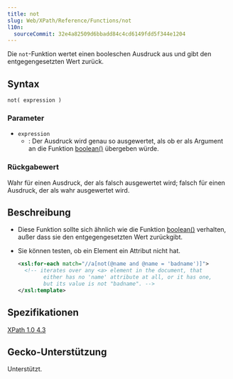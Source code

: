```yaml
---
title: not
slug: Web/XPath/Reference/Functions/not
l10n:
  sourceCommit: 32e4a82509d6bbadd84c4cd6149fdd5f344e1204
---
```


Die `not`-Funktion wertet einen booleschen Ausdruck aus und gibt den entgegengesetzten Wert zurück.

## Syntax

```plain
not( expression )
```

### Parameter

- `expression`
  - : Der Ausdruck wird genau so ausgewertet, als ob er als Argument an die Funktion [boolean()](/de/docs/Web/XPath/Reference/Functions/boolean) übergeben würde.

### Rückgabewert

Wahr für einen Ausdruck, der als falsch ausgewertet wird; falsch für einen Ausdruck, der als wahr ausgewertet wird.

## Beschreibung

- Diese Funktion sollte sich ähnlich wie die Funktion [boolean()](/de/docs/Web/XPath/Reference/Functions/boolean) verhalten, außer dass sie den entgegengesetzten Wert zurückgibt.
- Sie können testen, ob ein Element ein Attribut nicht hat.

  ```xml
  <xsl:for-each match="//a[not(@name and @name = 'badname')]">
    <!-- iterates over any <a> element in the document, that
          either has no 'name' attribute at all, or it has one,
          but its value is not "badname". -->
  </xsl:template>
  ```

## Spezifikationen

[XPath 1.0 4.3](https://www.w3.org/TR/1999/REC-xpath-19991116/#function-not)

## Gecko-Unterstützung

Unterstützt.
